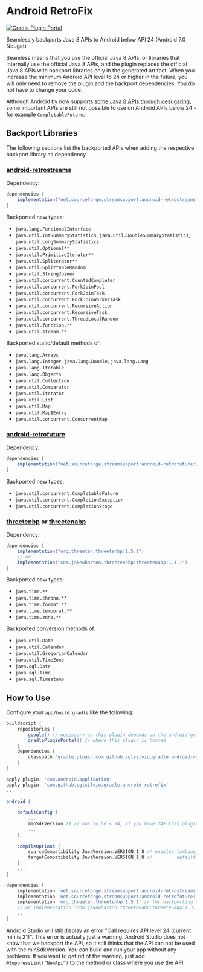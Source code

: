 # Android RetroFix

[![Gradle Plugin Portal](https://img.shields.io/gradle-plugin-portal/v/com.github.sgtsilvio.gradle.android-retrofix?color=brightgreen&style=for-the-badge)](https://plugins.gradle.org/plugin/com.github.sgtsilvio.gradle.android-retrofix)

Seamlessly backports Java 8 APIs to Android below API 24 (Android 7.0 Nougat)

Seamless means that you use the official Java 8 APIs, or libraries that internally use the official Java 8 APIs,
and the plugin replaces the official Java 8 APIs with backport libraries only in the generated artifact.
When you increase the minimum Android API level to 24 or higher in the future, 
you will only need to remove the plugin and the backport dependencies.
You do not have to change your code.

Although Android by now supports
[some Java 8 APIs through desugaring](https://developer.android.com/studio/write/java8-support-table),
some important APIs are still not possible to use on Android APIs below 24 - for example `CompletableFuture`.

## Backport Libraries

The following sections list the backported APIs when adding the respective backport library as dependency.

### [android-retrostreams](https://github.com/retrostreams/android-retrostreams)

Dependency:
```groovy
dependencies {
    implementation("net.sourceforge.streamsupport:android-retrostreams:1.7.4")
}
```

Backported new types:
- `java.lang.FuncionalInterface`
- `java.util.IntSummaryStatistics`, `java.util.DoubleSummaryStatistics`, `java.util.LongSummaryStatistics`
- `java.util.Optional**`
- `java.util.PrimitiveIterator**`
- `java.util.Spliterator**`
- `java.util.SplittableRandom`
- `java.util.StringJoiner`
- `java.util.concurrent.CountedCompleter`
- `java.util.concurrent.ForkJoinPool`
- `java.util.concurrent.ForkJoinTask`
- `java.util.concurrent.ForkJoinWorkerTask`
- `java.util.concurrent.RecursiveAction`
- `java.util.concurrent.RecursiveTask`
- `java.util.concurrent.ThreadLocalRandom`
- `java.util.function.**`
- `java.util.stream.**`

Backported static/default methods of:
- `java.lang.Arrays`
- `java.lang.Integer`, `java.lang.Double`, `java.lang.Long`
- `java.lang.Iterable`
- `java.lang.Objects`
- `java.util.Collection`
- `java.util.Comparator`
- `java.util.Iterator`
- `java.util.List`
- `java.util.Map`
- `java.util.Map$Entry`
- `java.util.concurrent.ConcurrentMap`

### [android-retrofuture](https://github.com/retrostreams/android-retrofuture)

Dependency:
```groovy
dependencies {
    implementation("net.sourceforge.streamsupport:android-retrofuture:1.7.4")
}
```

Backported new types:
- `java.util.concurrent.CompletableFuture`
- `java.util.concurrent.CompletionException`
- `java.util.concurrent.CompletionStage`

### [threetenbp](https://github.com/ThreeTen/threetenbp) or [threetenabp](https://github.com/JakeWharton/ThreeTenABP)

Dependency:
```groovy
dependencies {
    implementation("org.threeten:threetenbp:1.5.1")
    // or 
    implementation("com.jakewharton.threetenabp:threetenabp:1.3.1")
}
```

Backported new types:
- `java.time.**`
- `java.time.chrono.**`
- `java.time.format.**`
- `java.time.temporal.**`
- `java.time.zone.**`

Backported conversion methods of:
- `java.util.Date`
- `java.util.Calendar`
- `java.util.GregorianCalendar`
- `java.util.TimeZone`
- `java.sql.Date`
- `java.sql.Time`
- `java.sql.Timestamp`


## How to Use

Configure your `app/build.gradle` like the following:

```groovy
buildscript {
    repositories {
        google() // necessary as this plugin depends on the android gradle api
        gradlePluginPortal() // where this plugin is hosted
    }
    dependencies {
        classpath 'gradle.plugin.com.github.sgtsilvio.gradle:android-retrofix:0.4.1'
    }
}

apply plugin: 'com.android.application'
apply plugin: 'com.github.sgtsilvio.gradle.android-retrofix'
...

android {
    ...
    defaultConfig {
        ...
        minSdkVersion 21 // has to be < 24, if you have 24+ this plugin is not needed
        ...
    }
    ...
    compileOptions {
        sourceCompatibility JavaVersion.VERSION_1_8 // enables lambdas, method references,
        targetCompatibility JavaVersion.VERSION_1_8 //         default methods, static interface methods
    }
    ...
}

dependencies {
    implementation 'net.sourceforge.streamsupport:android-retrostreams:1.7.4' // for backporting streams
    implementation 'net.sourceforge.streamsupport:android-retrofuture:1.7.4' // for backporting future
    implementation 'org.threeten:threetenbp:1.5.1' // for backporting time
    // or implementation 'com.jakewharton.threetenabp:threetenabp:1.3.1'
    ...
}
```

Android Studio will still display an error "Call requires API level 24 (current min is 21)".
This error is actually just a warning.
Android Studio does not know that we backport the API, so it still thinks that the API can not be used with the 
minSdkVersion.
You can build and run your app without any problems.
If you want to get rid of the warning, just add `@SuppressLint("NewApi")` to the method or class where you use the API.
